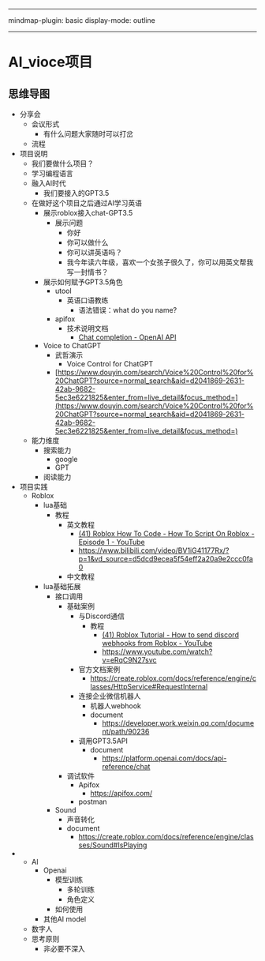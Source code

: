 
---

mindmap-plugin: basic
display-mode: outline

---

# AI_vioce项目

## 思维导图
- 分享会
   - 会议形式
      - 有什么问题大家随时可以打岔
   - 流程
- 项目说明
   - 我们要做什么项目？
   - 学习编程语言
   - 融入AI时代
      - 我们要接入的GPT3.5
   - 在做好这个项目之后通过AI学习英语
      - 展示roblox接入chat-GPT3.5
         - 展示问题
            - 你好
            - 你可以做什么
            - 你可以讲英语吗？
            - 我今年读六年级，喜欢一个女孩子很久了，你可以用英文帮我写一封情书？
      - 展示如何赋予GPT3.5角色
         - utool
            - 英语口语教练
               - 语法错误：what do you name?
         - apifox
            - 技术说明文档
               - [Chat completion - OpenAI API](https://platform.openai.com/docs/guides/chat)
      - Voice to ChatGPT
         - 武哲演示
            - Voice Control for ChatGPT
         - [https://www.douyin.com/search/Voice%20Control%20for%20ChatGPT?source=normal_search&aid=d2041869-2631-42ab-9682-5ec3e6221825&enter_from=live_detail&focus_method=](https://www.douyin.com/search/Voice%20Control%20for%20ChatGPT?source=normal_search&aid=d2041869-2631-42ab-9682-5ec3e6221825&enter_from=live_detail&focus_method=)
   - 能力维度
      - 搜索能力
         - google
         - GPT
      - 阅读能力
- 项目实践
   - Roblox
      - lua基础
         - 教程
            - 英文教程
               - [(41) Roblox How To Code - How To Script On Roblox - Episode 1 - YouTube](https://www.youtube.com/watch?v=BfLUt3mfJiY&list=PLsbxI7NIoTth8CE_os8sog72YTMLPhDSf)
               - https://www.bilibili.com/video/BV1iG41177Rx/?p=1&vd_source=d5dcd9ecea5f54eff2a20a9e2ccc0fa0
            - 中文教程
      - lua基础拓展
         - 接口调用
            - 基础案例
               - 与Discord通信
                  - 教程
                     - [(41) Roblox Tutorial - How to send discord webhooks from Roblox - YouTube](https://www.youtube.com/watch?v=ebVwwYvtSqY)
                     - https://www.youtube.com/watch?v=eRqC9N27svc
               - 官方文档案例
                  - https://create.roblox.com/docs/reference/engine/classes/HttpService#RequestInternal
               - 连接企业微信机器人
                  - 机器人webhook
                  - document
                     - https://developer.work.weixin.qq.com/document/path/90236
               - 调用GPT3.5API
                  - document
                     - https://platform.openai.com/docs/api-reference/chat
            - 调试软件
               - Apifox
                  - https://apifox.com/
               - postman
         - Sound
            - 声音转化
            - document
               - https://create.roblox.com/docs/reference/engine/classes/Sound#IsPlaying
-
   - AI
      - Openai
         - 模型训练
            - 多轮训练
            - 角色定义
         - 如何使用
      - 其他AI model
   - 数字人
   - 思考原则
      - 非必要不深入